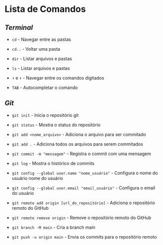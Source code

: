 # Lista de Comandos

## *Terminal*

- `cd` - Navegar entre as pastas

- `cd..` - Voltar uma pasta

- `dir` - Listar arquivos e pastas

- `ls` - Listar arquivos e pastas

- `⬇` e `⬆` - Navegar entre os comandos digitados

- `TAB` - Autocompletar o comando


## *Git*

- `git init` - Inicia o repositório git

- `git status` - Mostra o status do repositório

- `git add <nome_arquivo>` - Adiciona o arquivo para ser commitado

- `git add .` - Adiciona todos os arquivos para serem commitados

- `git commit -m "mensagem"` - Registra o commit com uma mensagem

- `git log` - Mostra o histórico de commits

- `git config --global user.name "nome_usuário"` - Configura o nome do usuário nome do usuário

- `git config --global user.email "email_usuário"` - Configura o email do usuário

- `git remote add origin [url_do_repositório]` - Adiciona o repositório remoto do GitHub

- `git remote remove origin` - Remove o repositório remoto do GitHub

- `git branch -M main` - Cria a branch main

- `git push -u origin main` - Envia os commits para o repositório remoto